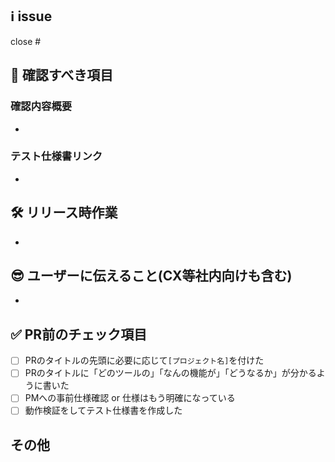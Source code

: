 ## ℹ️ issue
close #

## 📝 確認すべき項目
### 確認内容概要
-

### テスト仕様書リンク
-

## 🛠️ リリース時作業
-

## 😎 ユーザーに伝えること(CX等社内向けも含む)
- 

## ✅ PR前のチェック項目
- [ ] PRのタイトルの先頭に必要に応じて`[プロジェクト名]`を付けた
- [ ] PRのタイトルに「どのツールの」「なんの機能が」「どうなるか」が分かるように書いた
- [ ] PMへの事前仕様確認 or 仕様はもう明確になっている
- [ ] 動作検証をしてテスト仕様書を作成した

## その他
